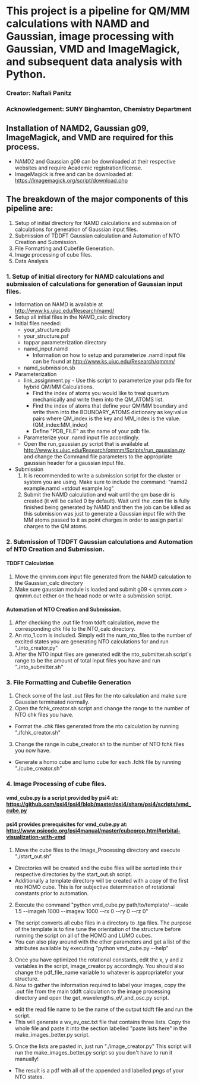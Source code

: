 # This project is a pipeline for QM/MM calculations with NAMD and Gaussian, image processing with Gaussian, VMD and ImageMagick, and subsequent data analysis with Python.
### Creator: Naftali Panitz
### Acknowledgement: SUNY Binghamton, Chemistry Department

## Installation of NAMD2, Gaussian g09, ImageMagick, and VMD are required for this process.
  - NAMD2 and Gaussian g09 can be downloaded at their respective websites and require Academic registration/license.
  - ImageMagick is free and can be downloaded at: https://imagemagick.org/script/download.php

## The breakdown of the major components of this pipeline are:
1. Setup of initial directory for NAMD calculations and submission of calculations for generation of Gaussian input files.
2. Submission of TDDFT Gaussian calculation and Automation of NTO Creation and Submission.
3. File Formatting and Cubefile Generation.
4. Image processing of cube files.
5. Data Analysis


### 1. Setup of initial directory for NAMD calculations and submission of calculations for generation of Gaussian input files.
- Information on NAMD is available at http://www.ks.uiuc.edu/Research/namd/
- Setup all initial files in the NAMD_calc directory
- Initial files needed:
  - your_structure.pdb
  - your_structure.psf
  - toppar parameterization directory
  - namd_input.namd
    - Information on how to setup and parameterize .namd input file can be found at http://www.ks.uiuc.edu/Research/qmmm/ 
  - namd_submission.sb
- Parameterization
  - link_assignment.py - Use this script to parameterize your pdb file for hybrid QM/MM Calculations. 
    - Find the index of atoms you would like to treat quantum mechanically and write them into the QM_ATOMS list.  
    - Find the index of atoms that define your QM/MM boundary and write them into the BOUNDARY_ATOMS dictionary as key:value pairs where QM_index is the key and MM_index is the value. (QM_index:MM_index)
    - Define "PDB_FILE" as the name of your pdb file.
  - Parameterize your .namd input file accordingly.
  - Open the run_gaussian.py script that is available at http://www.ks.uiuc.edu/Research/qmmm/Scripts/run_gaussian.py and change the Command file parameters to the appropriate gaussian header for a gaussian input file. 
- Submission
  1. It is recommended to write a submission script for the cluster or system you are using. Make sure to include the command: "namd2 example.namd +stdout example.log"
  2. Submit the NAMD calculation and wait until the qm base dir is created (it will be called 0 by default). Wait until the .com file is fully finished being generated by NAMD and then the job can be killed as this submission was just to generate a Gaussian input file with the MM atoms passed to it as point charges in order to assign partial charges to the QM atoms. 

### 2. Submission of TDDFT Gaussian calculations and Automation of NTO Creation and Submission.
#### TDDFT Calculation
1. Move the qmmm.com input file generated from the NAMD calculation to the Gaussian_calc directory 
2. Make sure gaussian module is loaded and submit g09 < qmmm.com > qmmm.out either on the head node or write a submission script.
#### Automation of NTO Creation and Submission.
1. After checking the .out file from tddft calculation, move the corresponding chk file to the NTO_calc directory.
2. An nto_1.com is included. Simply edit the num_nto_files to the number of excited states you are generating NTO calculations for and run "./nto_creator.py"
3. After the NTO input files are generated edit the nto_submitter.sh script's range to be the amount of total input files you have and run "./nto_submitter.sh"

### 3. File Formatting and Cubefile Generation
1. Check some of the last .out files for the nto calculation and make sure Gaussian terminated normally.
2. Open the fchk_creator.sh script and change the range to the number of NTO chk files you have.
  - Format the .chk files generated from the nto calculation by running "./fchk_creator.sh"
3. Change the range in cube_creator.sh to the number of NTO fchk files you now have.
  - Generate a homo cube and lumo cube for each .fchk file  by running "./cube_creator.sh" 

### 4. Image Processing of cube files.
#### vmd_cube.py is a script provided by psi4 at: https://github.com/psi4/psi4/blob/master/psi4/share/psi4/scripts/vmd_cube.py
#### psi4 provides prerequisites for vmd_cube.py at: http://www.psicode.org/psi4manual/master/cubeprop.html#orbital-visualization-with-vmd

1. Move the cube files to the Image_Processing directory and execute "./start_out.sh"
  - Directories will be created and the cube files will be sorted into their respective directories by the start_out.sh script.
  - Additionally a template directory will be created with a copy of the first nto HOMO cube. This is for subjective determination of rotational constants prior to automation.
2. Execute the command "python vmd_cube.py path/to/template/ --scale 1.5 --imageh 1000 --imagew 1000 --rx 0 --ry 0 --rz 0"
  - The script converts all cube files in a directory to .tga files. The purpose of the template is to fine tune the orientation of the structure before running the script on all of the HOMO and LUMO cubes.
  - You can also play around with the other parameters and get a list of the attributes available by executing "python vmd_cube.py --help"
3. Once you have optimized the rotational constants, edit the x, y and z variables in the script, image_creator.py accordingly. You should also change the pdf_file_name variable to whatever is appropriatefor your structure.
4. Now to gather the information required to label your images, copy the .out file from the main tddft calculation to the image processing directory and open the get_wavelengths_eV_and_osc.py script.
  - edit the read file name to be the name of the output tddft file and run the script.
  - This will generate a wv_ev_osc.txt file that contains three lists. Copy the whole file and paste it into the section labelled "paste lists here" in the make_images_better.py script.
5. Once the lists are pasted in, just run "./image_creator.py" This script will run the make_images_better.py script so you don't have to run it manually!
  - The result is a pdf with all of the appended and labelled pngs of your NTO states.
